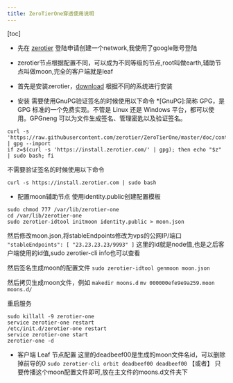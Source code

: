 ```yaml
---
title: ZeroTierOne穿透使用说明
---
```


[toc]

- 先在 [zerotier](https://my.zerotier.com) 登陆申请创建一个network,我使用了google账号登陆

- zerotier节点根据配置不同，可以成为不同等级的节点,root叫做earth,辅助节点叫做moon,完全的客户端就是leaf

- 首先是安装zerotier，[download](https://www.zerotier.com/download/) 根据不同的系统进行安装

- 安装
需要使用GnuPG验证签名的时候使用以下命令
*[GnuPG]:简称 GPG，是 GPG 标准的一个免费实现。不管是 Linux 还是 Windows 平台，都可以使用。GPGneng 可以为文件生成签名、管理密匙以及验证签名。

``` shell
curl -s 'https://raw.githubusercontent.com/zerotier/ZeroTierOne/master/doc/contact%40zerotier.com.gpg' | gpg --import
if z=$(curl -s 'https://install.zerotier.com/' | gpg); then echo "$z" | sudo bash; fi
```
不需要验证签名的时候使用以下命令
``` shell
curl -s https://install.zerotier.com | sudo bash
```

- 配置moon辅助节点
使用identity.public创建配置模板
``` shell
sudo chmod 777 /var/lib/zerotier-one
cd /var/lib/zerotier-one
sudo zerotier-idtool initmoon identity.public > moon.json
```

然后修改moon.json,将stableEndpoints修改为vps的公网IP/端口
`"stableEndpoints": [ "23.23.23.23/9993" ]`
这里的id就是node值,也是之后客户端使用的id值,sudo zerotier-cli info也可以查看

然后签名生成moon的配置文件
`sudo zerotier-idtool genmoon moon.json`

然后拷贝生成moon文件，例如
`makedir moons.d`
`mv 000000efe9e9a259.moon moons.d/`

重启服务
``` shell
sudo killall -9 zerotier-one
service zerotier-one restart 
/etc/init.d/zerotier-one restart
service zerotier-one start 
zerotier-one -d
```

- 客户端 Leaf 节点配置
这里的deadbeef00是生成的moon文件名id，可以删除掉前导的0
`sudo zerotier-cli orbit deadbeef00 deadbeef00`
【或者】 只要传播这个moon配置文件即可,放在主文件的moons.d文件夹下